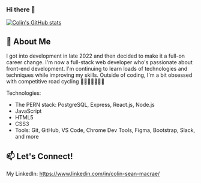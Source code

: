 ### Hi there 👋

[![Colin's GitHub stats](https://github-readme-stats.vercel.app/api?username=colin-macrae&hide=stars,issues,contribs)](https://github.com/colin-macrae/github-readme-stats)


## 💬 About Me
I got into development in late 2022 and then decided to make it a full-on career change.  I'm now a full-stack web developer who's passionate about front-end development.  I'm continuing to learn loads of technologies and techniques while improving my skills.  Outside of coding, I'm a bit obsessed with competitive road cycling 🚴🏻‍♂️🚴🏻‍♀️😁

Technologies: 
- The PERN stack:  PostgreSQL, Express, React.js, Node.js
- JavaScript
- HTML5
- CSS3
- Tools: Git, GitHub, VS Code, Chrome Dev Tools, Figma, Bootstrap, Slack, and more

<!-- 🌱 I’m currently learning: MongoDB, Typescript (learning soon) -->

## 📫 Let's Connect!
My LinkedIn: https://www.linkedin.com/in/colin-sean-macrae/


<!--
**colin-macrae/colin-macrae** is a ✨ _special_ ✨ repository because its `README.md` (this file) appears on your GitHub profile.

Here are some ideas to get you started:

- 🔭 I’m currently working on ...
- 🌱 I’m currently learning ...
- 👯 I’m looking to collaborate on ...
- 🤔 I’m looking for help with ...
- 💬 Ask me about ...
- 📫 How to reach me: ...
- ⚡ Fun fact: ...
-->

